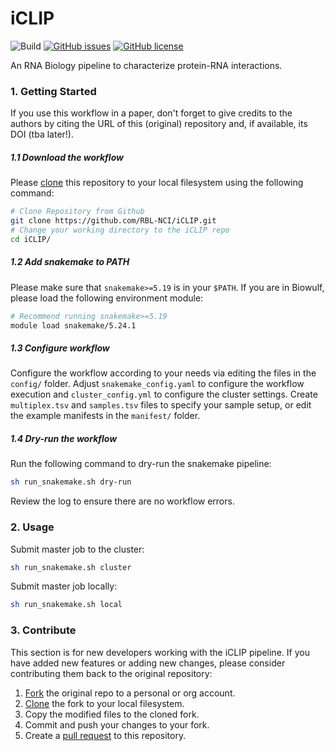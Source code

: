 # iCLIP

![Build](https://github.com/RBL-NCI/iCLIP/workflows/Tests/badge.svg)  [![GitHub issues](https://img.shields.io/github/issues/RBL-NCI/iCLIP)](https://github.com/RBL-NCI/iCLIP/issues)  [![GitHub license](https://img.shields.io/github/license/RBL-NCI/iCLIP)](https://github.com/RBL-NCI/iCLIP/blob/main/LICENSE)

An RNA Biology pipeline to characterize protein-RNA interactions.

### 1. Getting Started

If you use this workflow in a paper, don't forget to give credits to the authors by citing the URL of this (original) repository and, if available, its DOI (tba later!).

##### 1.1 Download the workflow
Please [clone](https://help.github.com/en/articles/cloning-a-repository) this repository to your local filesystem using the following command:
```bash
# Clone Repository from Github
git clone https://github.com/RBL-NCI/iCLIP.git
# Change your working directory to the iCLIP repo
cd iCLIP/
```
##### 1.2 Add snakemake to PATH
Please make sure that `snakemake>=5.19` is in your `$PATH`. If you are in Biowulf, please load the following environment module:
```bash
# Recommend running snakemake>=5.19
module load snakemake/5.24.1
```

##### 1.3 Configure workflow

Configure the workflow according to your needs via editing the files in the `config/` folder. Adjust `snakemake_config.yaml` to configure the workflow execution and `cluster_config.yml` to configure the cluster settings. Create `multiplex.tsv` and `samples.tsv` files to specify your sample setup, or edit the example manifests in the `manifest/` folder.

##### 1.4 Dry-run the workflow

Run the following command to dry-run the snakemake pipeline:
```bash
sh run_snakemake.sh dry-run
```
Review the log to ensure there are no workflow errors.

### 2. Usage

Submit master job to the cluster:
```bash
sh run_snakemake.sh cluster
```
Submit master job locally:
```bash
sh run_snakemake.sh local
```

### 3. Contribute

This section is for new developers working with the iCLIP pipeline. If you have added new features or adding new changes, please consider contributing them back to the original repository:

1. [Fork](https://help.github.com/en/articles/fork-a-repo) the original repo to a personal or org account.
2. [Clone](https://help.github.com/en/articles/cloning-a-repository) the fork to your local filesystem.
3. Copy the modified files to the cloned fork.
4. Commit and push your changes to your fork.
5. Create a [pull request](https://help.github.com/en/articles/creating-a-pull-request) to this repository.
